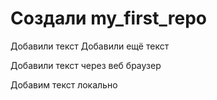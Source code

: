 ﻿# Создали my_first_repo

Добавили текст
Добавили ещё текст

Добавили текст через веб браузер

Добавим текст локально